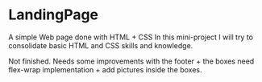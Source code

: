 # LandingPage
A simple Web page done with HTML + CSS
In this mini-project I will try to consolidate basic HTML and CSS skills and knowledge.

Not finished. Needs some improvements with the footer + the boxes need flex-wrap implementation + add pictures inside the boxes.
